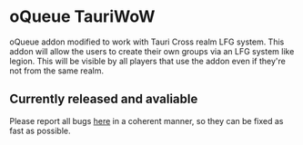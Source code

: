 # oQueue TauriWoW
oQueue addon modified to work with Tauri Cross realm LFG system. This addon will allow the users to create their own groups via an LFG system like legion. 
This will be visible by all players that use the addon even if they're not from the same realm.

## Currently released and avaliable

Please report all bugs [here](https://github.com/Tauri-WoW-Community-Devs/oQueue-Tauri/issues) in a coherent manner, so they can be fixed as fast as possible.
